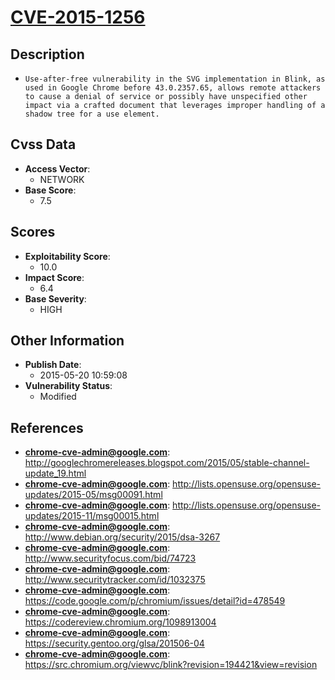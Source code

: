 
# [CVE-2015-1256](https://cve.mitre.org/cgi-bin/cvename.cgi?name=CVE-2015-1256)

## Description

- `Use-after-free vulnerability in the SVG implementation in Blink, as used in Google Chrome before 43.0.2357.65, allows remote attackers to cause a denial of service or possibly have unspecified other impact via a crafted document that leverages improper handling of a shadow tree for a use element.`

## Cvss Data

- **Access Vector**:
  - NETWORK
- **Base Score**:
  - 7.5

## Scores

- **Exploitability Score**:
  - 10.0
- **Impact Score**:
  - 6.4
- **Base Severity**:
  - HIGH

## Other Information

- **Publish Date**:
  - 2015-05-20 10:59:08
- **Vulnerability Status**:
  - Modified

## References

- **chrome-cve-admin@google.com**: http://googlechromereleases.blogspot.com/2015/05/stable-channel-update_19.html
- **chrome-cve-admin@google.com**: http://lists.opensuse.org/opensuse-updates/2015-05/msg00091.html
- **chrome-cve-admin@google.com**: http://lists.opensuse.org/opensuse-updates/2015-11/msg00015.html
- **chrome-cve-admin@google.com**: http://www.debian.org/security/2015/dsa-3267
- **chrome-cve-admin@google.com**: http://www.securityfocus.com/bid/74723
- **chrome-cve-admin@google.com**: http://www.securitytracker.com/id/1032375
- **chrome-cve-admin@google.com**: https://code.google.com/p/chromium/issues/detail?id=478549
- **chrome-cve-admin@google.com**: https://codereview.chromium.org/1098913004
- **chrome-cve-admin@google.com**: https://security.gentoo.org/glsa/201506-04
- **chrome-cve-admin@google.com**: https://src.chromium.org/viewvc/blink?revision=194421&view=revision
